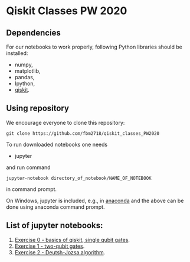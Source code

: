 # Qiskit Classes PW 2020


## Dependencies
For our notebooks to work properly, following Python libraries should be installed:
* numpy,
* matplotlib,
* pandas,
* Ipython,
* [qiskit](https://qiskit.org/documentation/).

## Using repository
We encourage everyone to clone this repository:
```
git clone https://github.com/fbm2718/qiskit_classes_PW2020
```
To run downloaded notebooks one needs 
* jupyter

and run command 
```
jupyter-notebook directory_of_notebook/NAME_OF_NOTEBOOK
```
in command prompt. 

On Windows, jupyter is included, e.g., in [anaconda](https://www.anaconda.com/distribution/) and the above can be done using anaconda command prompt.

## List of jupyter notebooks:
1. [Exercise 0 - basics of qiskit, single qubit gates](exercises/CW_0_0.ipynb).
2. [Exercise 1 - two-qubit gates](exercises/CW_0_1.ipynb).
3. [Exercise 2 - Deutsh-Jozsa algorithm](exercises/CW_0_2.ipynb).
